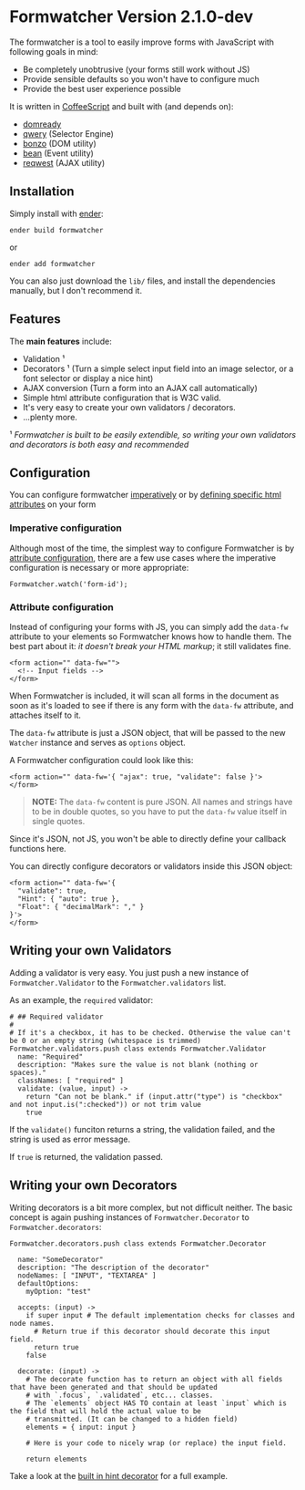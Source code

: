 # Formwatcher Version 2.1.0-dev

The formwatcher is a tool to easily improve forms with JavaScript with following goals in mind:

- Be completely unobtrusive (your forms still work without JS)
- Provide sensible defaults so you won't have to configure much
- Provide the best user experience possible

It is written in [CoffeeScript][] and built with (and depends on):

  - [domready][]
  - [qwery][] (Selector Engine)
  - [bonzo][] (DOM utility)
  - [bean][] (Event utility)
  - [reqwest][] (AJAX utility)

[domready]: https://github.com/ded/domready
[qwery]: https://github.com/ded/qwery
[bonzo]: https://github.com/ded/bonzo
[bean]: https://github.com/fat/bean
[reqwest]: https://github.com/ded/reqwest

[coffeescript]: http://coffeescript.org/


## Installation

Simply install with [ender](http://ender.no.de):

    ender build formwatcher

or

    ender add formwatcher

You can also just download the `lib/` files, and install the dependencies manually, but I don't recommend it.



## Features

The **main features** include:

- Validation ¹
- Decorators ¹ (Turn a simple select input field into an image selector, or a font selector or display a nice hint)
- AJAX conversion (Turn a form into an AJAX call automatically)
- Simple html attribute configuration that is W3C valid.
- It's very easy to create your own validators / decorators.
- ...plenty more.


¹ *Formwatcher is built to be easily extendible, so writing your own validators and
decorators is both easy and recommended*


## Configuration

You can configure formwatcher [imperatively](#imperative-configuration) or by
[defining specific html attributes](#attribute-configuration) on your form


### Imperative configuration

Although most of the time, the simplest way to configure Formwatcher is by
[attribute configuration](#attribute-configuration), there are a few use cases
where the imperative configuration is necessary or more appropriate:

    Formwatcher.watch('form-id');


### Attribute configuration

Instead of configuring your forms with JS, you can simply add the `data-fw`
attribute to your elements so Formwatcher knows how to handle them. The best
part about it: _it doesn't break your HTML markup_; it still validates fine.


    <form action="" data-fw="">
      <!-- Input fields -->
    </form>

When Formwatcher is included, it will scan all forms in the document as soon as
it's loaded to see if there is any form with the `data-fw` attribute, and attaches
itself to it.

The `data-fw` attribute is just a JSON object, that will be passed to the new
`Watcher` instance and serves as `options` object.

A Formwatcher configuration could look like this:

    <form action="" data-fw='{ "ajax": true, "validate": false }'>
    </form>

> __NOTE:__ The `data-fw` content is pure JSON. All names and strings have to be
> in double quotes, so you have to put the `data-fw` value itself in single quotes.

Since it's JSON, not JS, you won't be able to directly define your callback
functions here.

You can directly configure decorators or validators inside this JSON object:

    <form action="" data-fw='{
      "validate": true,
      "Hint": { "auto": true },
      "Float": { "decimalMark": "," }
    }'>
    </form>


## Writing your own Validators

Adding a validator is very easy. You just push a new instance of `Formwatcher.Validator` to the `Formwatcher.validators`
list.

As an example, the `required` validator:

    # ## Required validator
    #
    # If it's a checkbox, it has to be checked. Otherwise the value can't be 0 or an empty string (whitespace is trimmed)
    Formwatcher.validators.push class extends Formwatcher.Validator
      name: "Required"
      description: "Makes sure the value is not blank (nothing or spaces)."
      classNames: [ "required" ]
      validate: (value, input) ->
        return "Can not be blank." if (input.attr("type") is "checkbox" and not input.is(":checked")) or not trim value
        true

If the `validate()` funciton returns a string, the validation failed, and the string is used as error message.

If `true` is returned, the validation passed.


## Writing your own Decorators


Writing decorators is a bit more complex, but not difficult neither. The basic concept is again pushing instances of
`Formwatcher.Decorator` to `Formwatcher.decorators`:

    Formwatcher.decorators.push class extends Formwatcher.Decorator

      name: "SomeDecorator"
      description: "The description of the decorator"
      nodeNames: [ "INPUT", "TEXTAREA" ]
      defaultOptions:
        myOption: "test"

      accepts: (input) ->
        if super input # The default implementation checks for classes and node names.
          # Return true if this decorator should decorate this input field.
          return true
        false

      decorate: (input) ->
        # The decorate function has to return an object with all fields that have been generated and that should be updated
        # with `.focus`, `.validated`, etc... classes.
        # The `elements` object HAS TO contain at least `input` which is the field that will hold the actual value to be
        # transmitted. (It can be changed to a hidden field)
        elements = { input: input }

        # Here is your code to nicely wrap (or replace) the input field.

        return elements

Take a look at the [built in hint decorator](https://github.com/enyo/formwatcher/blob/master/src/hint/hint.coffee) for a full example.


